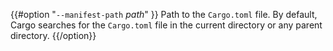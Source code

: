 {{#option "`--manifest-path` _path_" }}
Path to the `Cargo.toml` file. By default, Cargo searches for the
`Cargo.toml` file in the current directory or any parent directory.
{{/option}}
